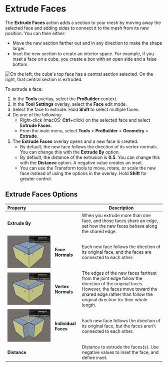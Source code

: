 # Extrude Faces

The **Extrude Faces** action adds a section to your mesh by moving away the selected face and adding sides to connect it to the mesh from its new position. You can then either:

* Move the new section farther out and in any direction to make the shape larger.
* Inset the new section to create an interior space. For example, if you inset a face on a cube, you create a box with an open side and a false bottom. 

![On the left, the cube's top face has a central section selected. On the right, that central section is extruded.](images/ExtrudeFace_Example.png)

To extrude a face:

1. In the **Tools** overlay, select the **ProBuilder** context.
1. In the **Tool Settings** overlay, select the **Face** edit mode.
1. Select the face to extrude. Hold **Shift** to select multiple faces.
1. Do one of the following:
    * Right-click (macOS: **Ctrl**+click) on the selected face and select **Extrude Faces**.
    * From the main menu, select **Tools** > **ProBuilder** > **Geometry** > **Extrude**.
1. The **Extrude Faces** overlay opens and a new face is created.
    * By default, the new face follows the direction of its vertex normals. You can change this with the **Extrude By** option.
    * By default, the distance of the extrusion is **0.5**. You can change this with the **Distance** option. A negative value creates an inset.
    * You can use the Transform tools to move, rotate, or scale the new face instead of using the options in the overlay. Hold **Shift** for greater control. 


## Extrude Faces Options

| **Property** |   | **Description** |
| :--- | --- | --- |
| **Extrude By** |   | When you extrude more than one face, and those faces share an edge, set how the new faces behave along the shared edge. |
| ![](images/extrude_face_normals.png) | **Face Normals** | Each new face follows the direction of its original face, and the faces are connected to each other. |
| ![](images/extrude_vertex_normal.png) | **Vertex Normals** | The edges of the new faces farthest from the joint edge follow the direction of the original faces. However, the faces move toward the shared edge rather than follow the original direction for their whole length. |
| ![](images/extrude_individual_faces.png) | **Individual Faces** | Each new face follows the direction of its original face, but the faces aren't connected to each other. |
| **Distance** |   | Distance to extrude the faces(s). Use negative values to inset the face, and define inset. |


